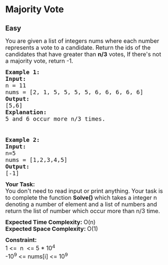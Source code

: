 # Majority Vote
## Easy 
<div class="problems_problem_content__Xm_eO"><p><span style="font-size:18px">You are given a list of integers nums&nbsp;where each number represents a vote to a candidate. Return the ids of the candidates that have greater than <strong>n/3</strong> votes,&nbsp;If there's not a majority vote, return -1.&nbsp;</span></p>

<pre><span style="font-size:18px"><strong>Example 1:
Input:
</strong>n =<strong> </strong>11<strong>
</strong>nums = [</span><span style="font-size:18px">2, 1, 5, 5, 5, 5, 6, 6, 6, 6, 6]
<strong>Output:
</strong>[5,6]
<strong>Explanation:</strong>
5 and 6 occur more n/3 times.</span></pre>

<p>&nbsp;</p>

<pre><span style="font-size:18px"><strong>Example 2:
Input:
</strong>n=5
nums = [1,2,3,4,5]
<strong>Output:</strong>
[-1]</span></pre>

<p><strong><span style="font-size:18px">Your Task:</span></strong><br>
<span style="font-size:18px">You don't need to read input or print anything. Your task is to complete the function <strong>Solve()&nbsp;</strong>which takes a integer n denoting a number of element and a list of numbers and return the list of number which occur more than n/3 time.</span></p>

<p><span style="font-size:18px"><strong>Expected Time Complexity: </strong>O(n)<br>
<strong>Expected Space Complexity: </strong>O(1)</span></p>

<p><strong><span style="font-size:18px">Constraint:</span></strong><br>
<span style="font-size:18px">1 &lt;=&nbsp; n&nbsp; &lt;= 5 * 10<sup>4</sup><br>
-10<sup>9</sup>&nbsp;&lt;= nums[i] &lt;= 10<sup>9</sup></span></p>
</div>
